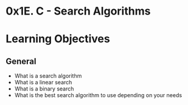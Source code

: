 # 0x1E. C - Search Algorithms



# Learning Objectives
## General
- What is a search algorithm
- What is a linear search
- What is a binary search
- What is the best search algorithm to use depending on your needs


